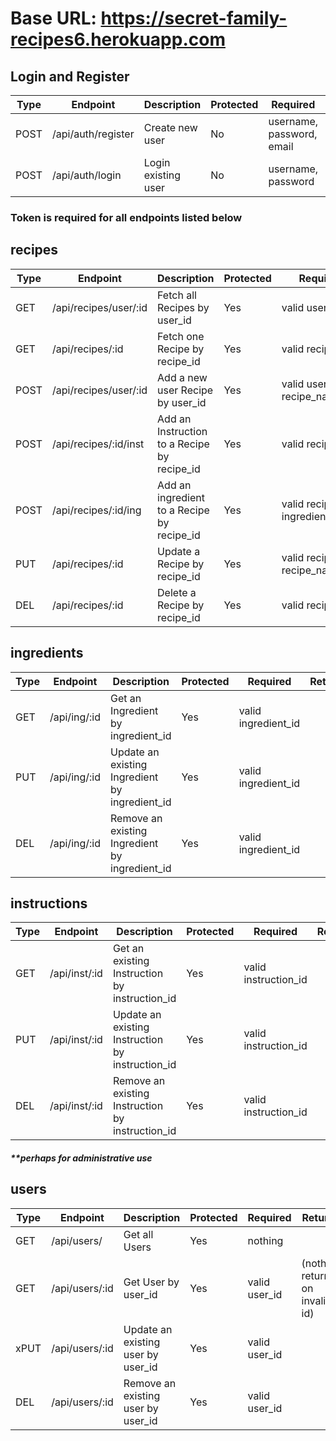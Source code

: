 # Base URL: https://secret-family-recipes6.herokuapp.com

## Login and Register

| Type | Endpoint           | Description         | Protected | Required                  | Returns |
| ---- | ------------------ | ------------------- | --------- | ------------------------- | ------- |
| POST | /api/auth/register | Create new user     | No        | username, password, email |         |
| POST | /api/auth/login    | Login existing user | No        | username, password        |         |

### Token is required for all endpoints listed below

## recipes

| Type | Endpoint              | Description                                 | Protected | Required                         | Returns |
| ---- | --------------------- | ------------------------------------------- | --------- | -------------------------------- | ------- |
| GET  | /api/recipes/user/:id | Fetch all Recipes by user_id                | Yes       | valid user_id                    |         |
| GET  | /api/recipes/:id      | Fetch one Recipe by recipe_id               | Yes       | valid recipe_id                  |         |
| POST | /api/recipes/user/:id | Add a new user Recipe by user_id            | Yes       | valid user_id, recipe_name       |         |
| POST | /api/recipes/:id/inst | Add an Instruction to a Recipe by recipe_id | Yes       | valid recipe_id                  |         |
| POST | /api/recipes/:id/ing  | Add an ingredient to a Recipe by recipe_id  | Yes       | valid recipe_id, ingredient_name |         |
| PUT  | /api/recipes/:id      | Update a Recipe by recipe_id                | Yes       | valid recipe_id, recipe_name     |         |
| DEL  | /api/recipes/:id      | Delete a Recipe by recipe_id                | Yes       | valid recipe_id                  |         |

## ingredients

| Type | Endpoint     | Description                                    | Protected | Required            | Returns |
| ---- | ------------ | ---------------------------------------------- | --------- | ------------------- | ------- |
| GET  | /api/ing/:id | Get an Ingredient by ingredient_id             | Yes       | valid ingredient_id |         |
| PUT  | /api/ing/:id | Update an existing Ingredient by ingredient_id | Yes       | valid ingredient_id |         |
| DEL  | /api/ing/:id | Remove an existing Ingredient by ingredient_id | Yes       | valid ingredient_id |         |

## instructions

| Type | Endpoint      | Description                                      | Protected | Required             | Returns |
| ---- | ------------- | ------------------------------------------------ | --------- | -------------------- | ------- |
| GET  | /api/inst/:id | Get an existing Instruction by instruction_id    | Yes       | valid instruction_id |         |
| PUT  | /api/inst/:id | Update an existing Instruction by instruction_id | Yes       | valid instruction_id |         |
| DEL  | /api/inst/:id | Remove an existing Instruction by instruction_id | Yes       | valid instruction_id |         |

##### \*\*perhaps for administrative use

## users

| Type | Endpoint       | Description                        | Protected | Required      | Returns                         |
| ---- | -------------- | ---------------------------------- | --------- | ------------- | ------------------------------- |
| GET  | /api/users/    | Get all Users                      | Yes       | nothing       |                                 |
| GET  | /api/users/:id | Get User by user_id                | Yes       | valid user_id | (nothing returns on invalid id) |
| xPUT | /api/users/:id | Update an existing user by user_id | Yes       | valid user_id |                                 |
| DEL  | /api/users/:id | Remove an existing user by user_id | Yes       | valid user_id |                                 |
